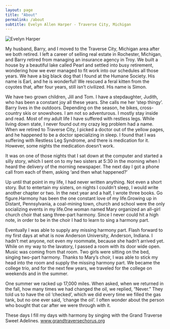```yaml
---
layout: page
title: "About"
permalink: /about
subtitle: Evelyn Allen Harper - Traverse City, Michigan
---
```

![Evelyn Harper](http://evelynallenharper.com/assets/images/evharp.jpg)

My husband, Barry, and I moved to the Traverse City, Michigan area after we both retired. I left a career of selling real estate in Rochester, Michigan, and Barry retired from managing an insurance agency in Troy. We built a house by a beautiful lake called Pearl and settled into busy retirement, wondering how we ever managed to fit work into our schedules all those years. We have a big black dog that I found at the Humane Society. His name is Earl, and he is wonderful! We rescued a feral kitten from the coyotes that, after four years, still isn’t civilized. His name is Simon.

We have two grown children, Jill and Tom. I have a stepdaughter, Judith, who has been a constant joy all these years. She calls me her ‘step thingy’. Barry lives in the outdoors. Depending on the season, he bikes, cross-country skis or snowshoes. I am not so adventurous. I mostly stay inside and read. Most of my adult life I have suffered with restless legs. While living down state, I never found out my crazy leg problem had a name. When we retired to Traverse City, I picked a doctor out of the yellow pages, and he happened to be a doctor specializing in sleep. I found that I was suffering with Restless Leg Syndrome, and there is medication for it. However, some nights the medication doesn’t work.

It was on one of those nights that I sat down at the computer and started a silly story, which I sent on to my two sisters at 5:30 in the morning when I heard the delivery of the morning newspaper. The next day I got a phone call from each of them, asking ‘and then what happened?’

Up until that point in my life, I had never written anything. Not even a short story. But to entertain my sisters, on nights I couldn’t sleep, I would write another chapter or two. In the next year and a half, I wrote three books. Go figure.Harmony has been the one constant love of my life.Growing up in Distant, Pennsylvania, a coal-mining town, church and school were the only socializing events in my life.One woman named Mary organized an all-girl church choir that sang three-part harmony. Since I never could hit a high note, in order to be in the choir I had to learn to sing a harmony part.

Eventually I was able to supply any missing harmony part. Flash forward to my first days at what is now Anderson University, Anderson, Indiana. I hadn’t met anyone, not even my roommate, because she hadn’t arrived yet. While on my way to the lavatory, I passed a room with its door wide open. Music was coming from that room. Two girls were sitting on the bed, singing two-part harmony. Thanks to Mary’s choir, I was able to stick my head into the room and supply the missing harmony part. We became the college trio, and for the next few years, we traveled for the college on weekends and in the summer.

One summer we racked up 17,000 miles. When asked, when we returned in the fall, how many times we had changed the oil, we replied, “Never.” They told us to have the oil ‘checked’, which we did every time we filled the gas tank, but no one ever said, ‘change the oil’. I often wonder about the person who bought that car after we were through with it.

These days I fill my days with harmony by singing with the Grand Traverse Sweet Adelines. www.grandtraversechorus.org
